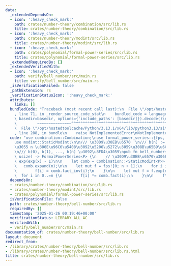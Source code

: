 ```yaml
---
data:
  _extendedDependsOn:
  - icon: ':heavy_check_mark:'
    path: crates/number-theory/combination/src/lib.rs
    title: crates/number-theory/combination/src/lib.rs
  - icon: ':heavy_check_mark:'
    path: crates/number-theory/modint/src/lib.rs
    title: crates/number-theory/modint/src/lib.rs
  - icon: ':heavy_check_mark:'
    path: crates/polynomial/formal-power-series/src/lib.rs
    title: crates/polynomial/formal-power-series/src/lib.rs
  _extendedRequiredBy: []
  _extendedVerifiedWith:
  - icon: ':heavy_check_mark:'
    path: verify/bell_number/src/main.rs
    title: verify/bell_number/src/main.rs
  _isVerificationFailed: false
  _pathExtension: rs
  _verificationStatusIcon: ':heavy_check_mark:'
  attributes:
    links: []
  bundledCode: "Traceback (most recent call last):\n  File \"/opt/hostedtoolcache/Python/3.13.1/x64/lib/python3.13/site-packages/onlinejudge_verify/documentation/build.py\"\
    , line 71, in _render_source_code_stat\n    bundled_code = language.bundle(stat.path,\
    \ basedir=basedir, options={'include_paths': [basedir]}).decode()\n          \
    \         ~~~~~~~~~~~~~~~^^^^^^^^^^^^^^^^^^^^^^^^^^^^^^^^^^^^^^^^^^^^^^^^^^^^^^^^^^^^^^^^^^\n\
    \  File \"/opt/hostedtoolcache/Python/3.13.1/x64/lib/python3.13/site-packages/onlinejudge_verify/languages/rust.py\"\
    , line 288, in bundle\n    raise NotImplementedError\nNotImplementedError\n"
  code: "use combination::Combination;\nuse formal_power_series::{fps, FormalPowerSeries};\n\
    use modint::StaticModInt;\n\n/// \u30D9\u30EB\u6570  \n/// b(n) := \u5927\u304D\
    \u3055 n \u306E\u96C6\u5408\u3092\u5206\u5272\u3059\u308B\u65B9\u6CD5\u306E\u6570\
    \n/// b(0), b(1), ..., b(n) \u3092\u8FD4\u3059\npub fn bell_number<const P: u32>(n:\
    \ usize) -> FormalPowerSeries<P> {\n    // \u30D9\u30EB\u6570\u306E EGF \u306F\
    \ exp(exp(x) - 1)\n\n    let comb = Combination::<StaticModInt<P>>::new();\n \
    \   comb.expand(n);\n\n    let mut f = fps![0; n + 1];\n    for i in 1..=n {\n\
    \        f[i] = comb.fact_inv(i);\n    }\n\n    let mut f = f.exp(n + 1);\n  \
    \  for i in 0..=n {\n        f[i] *= comb.fact(i);\n    }\n\n    f\n}\n"
  dependsOn:
  - crates/number-theory/combination/src/lib.rs
  - crates/number-theory/modint/src/lib.rs
  - crates/polynomial/formal-power-series/src/lib.rs
  isVerificationFile: false
  path: crates/number-theory/bell-number/src/lib.rs
  requiredBy: []
  timestamp: '2025-01-26 00:19:46+00:00'
  verificationStatus: LIBRARY_ALL_AC
  verifiedWith:
  - verify/bell_number/src/main.rs
documentation_of: crates/number-theory/bell-number/src/lib.rs
layout: document
redirect_from:
- /library/crates/number-theory/bell-number/src/lib.rs
- /library/crates/number-theory/bell-number/src/lib.rs.html
title: crates/number-theory/bell-number/src/lib.rs
---
```

